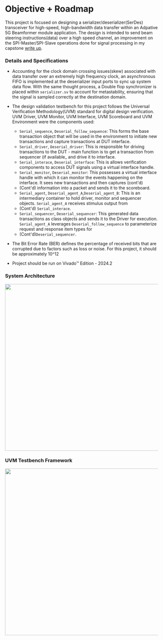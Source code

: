 # Objective + Roadmap
This project is focused on designing a serializer/deserializer(SerDes) transceiver for high-speed, high-bandwidth data transfer within an Adpative 5G Beamformer module application.
The design is intended to send beam steering instructions(data) over a high speed channel, an improvement on the SPI-Master/SPI-Slave operations done for signal processing in my capstone [write up](https://assets.zyrosite.com/YyGzaM3Vx5Co27Mb/capstone-mePGD21OBlfrXGlL.pdf).

### Details and Specifications
- Accounting for the clock domain crossing issues(skew) associated with data transfer over an extremely high frequency clock, an asynchronous FIFO is implemented at the deserializer input ports to sync up system data flow. With the same thought process, a Double flop synchronizer is placed within `serializer.sv` to account for metastability, ensuring that the signal is sampled correctly at the destination domain.
- The design validation testbench for this project follows the Universal Verification Methodology(UVM) standard for digital design verification. UVM Driver, UVM Monitor, UVM Interface, UVM Scoreboard and UVM Environment were the components used:
     - `Serial_sequence`, `Deserial_follow_sequence`: This forms the base transaction object that will be used in the environment to initiate new transactions and capture transactions at DUT interface.
     - `Serial_driver`, `Deserial_driver`: This is responsible for driving transactions to the DUT - main function is to get a transaction from sequencer (if available_ and drive it to interface.
     - `Serial_interace`, `Deserial_interface`: This is allows verification components to access DUT signals using a virtual interface handle.
     - `Serial_monitor`, `Deserial_monitor`: This possesses a virtual interface handle with which it can monitor the events happening on the interface. It sees new transactions and then captures (cont'd) 
     - (Cont'd) information into a packet and sends it to the scoreboard.
     - `Serial_agent`, `Deserial_agent_A`,`Deserial_agent_B`: This is an intermediary container to hold driver, monitor and sequencer objects. `Serial_agent_A` receives stimulus output from
     - (Cont'd) `Serial_interace`.
     - `Serial_sequencer`, `Deserial_sequencer`: This generated data transactions as class objects and sends it to the Driver for execution. `Serial_agent_A` leverages `Deserial_follow_sequence` to parameterize request and response item types for
     - (Cont'd)`Deserial_sequencer`.

-  The Bit Error Rate (BER) defines the percentage of received bits that are corrupted due to factors such as loss or noise. For this project, it should be  approximately 10^12
- Project should be run on Vivado™ Edition - 2024.2

### System Architecture
<img  align="center" src="https://github.com/user-attachments/assets/42fa0303-b6f5-4f76-8e46-fbd153972029" width="550px" />

### UVM Testbench Framework
<img  align="center" src="https://github.com/user-attachments/assets/c261ac6f-940f-44f9-b657-7ce6bacc6354" width="550px" />
